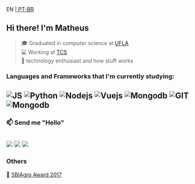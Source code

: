 <p>EN |<a href="https://github.com/matheusgalfer/matheusgalfer/blob/master/README-ptbr.md"/> PT-BR</a>

## Hi there! I'm Matheus
> 🎓 Graduated in computer science at <a href="ufla.br">UFLA</a><br>
> 💻 Working at <a href="tcs.com">TCS</a><br>
> 🤟 technology enthusiast and how stuff works<br>


### Languages and Frameworks that I'm currently studying:
![JS](https://img.shields.io/badge/-JavaScript-f0db4f?style=for-the-badge&logo=javascript&logoColor=black)
![Python](https://img.shields.io/badge/-Python-306998?style=for-the-badge&logo=python&logoColor=FFE873)
![Nodejs](https://img.shields.io/badge/-Node.js-68A063?style=for-the-badge&logo=node.js&logoColor=white)
![Vuejs](https://img.shields.io/badge/-Vue.js-42b883?style=for-the-badge&logo=vue.js&logoColor=35495e)
![Mongodb](https://img.shields.io/badge/-mongoDB-E8E7D5?style=for-the-badge&logo=mongodb&logoColor=4DB33D)
![GIT](https://img.shields.io/badge/-git-F1502F?style=for-the-badge&logo=git&logoColor=white)
![Mongodb](https://img.shields.io/badge/-scrum-grey?style=for-the-badge&logo=scrum)
---

### 📫 Send me "Hello"
<a href="https://www.instagram.com/galfermatheus/" target="_blank"><img src="https://img.shields.io/badge/-Instagram-%23E4405F?style=for-the-badge&logo=instagram&logoColor=white" target="_blank"></a>
<a href = "mailto:matheusgalfer03@gmail.com"><img src="https://img.shields.io/badge/-Gmail-%23333?style=for-the-badge&logo=gmail&logoColor=white"></a>
<a href="https://www.linkedin.com/in/matheus-galfer/" target="_blank"><img src="https://img.shields.io/badge/-LinkedIn-%230077B5?style=for-the-badge&logo=linkedin&logoColor=white" target="_blank"></a> 
---

### Others
🥉 <a href="https://ufla.br/arquivo-de-noticias/11149-estudantes-apresentam-aplicativo-desenvolvido-na-ufla-e-conquistam-o-3o-lugar-no-desafio-de-inovacao-do-sbiagro-2017">SBIAgro Award 2017</a>
